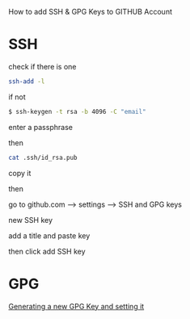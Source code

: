 How to add SSH & GPG Keys to GITHUB Account

# SSH
check if there is one
``` sh
ssh-add -l
```
if not
``` sh
$ ssh-keygen -t rsa -b 4096 -C "email"
```
enter a passphrase

then
``` sh
cat .ssh/id_rsa.pub
```
copy it

then

go to github.com --> settings --> SSH and GPG keys

new SSH key

add a title and paste key

then click add SSH key


# GPG

[Generating a new GPG Key and setting it](https://docs.github.com/en/github/authenticating-to-github/managing-commit-signature-verification/generating-a-new-gpg-key)